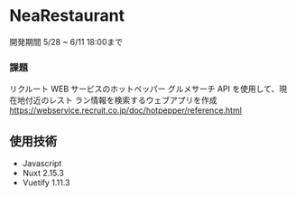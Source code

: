 # NeaRestaurant
開発期間 5/28 ~ 6/11 18:00まで
### 課題
リクルート WEB サービスのホットペッパー グルメサーチ API を使用して、現在地付近のレスト ラン情報を検索するウェブアプリを作成
https://webservice.recruit.co.jp/doc/hotpepper/reference.html

## 使用技術
* Javascript 
* Nuxt 2.15.3
* Vuetify 1.11.3
